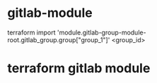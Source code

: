 # gitlab-module

terraform import 'module.gitlab-group-module-root.gitlab_group.group["group_1"]' <group_id>

# terraform gitlab module
